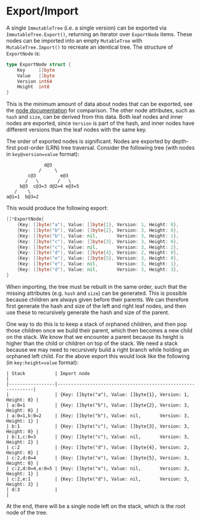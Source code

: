 # Export/Import

A single `ImmutableTree` (i.e. a single version) can be exported via `ImmutableTree.Export()`, returning an iterator over `ExportNode` items. These nodes can be imported into an empty `MutableTree` with `MutableTree.Import()` to recreate an identical tree. The structure of `ExportNode` is:

```go
type ExportNode struct {
	Key     []byte
	Value   []byte
	Version int64
	Height  int8
}
```

This is the minimum amount of data about nodes that can be exported, see the [node documentation](../node/node.md) for comparison. The other node attributes, such as `hash` and `size`, can be derived from this data. Both leaf nodes and inner nodes are exported, since `Version` is part of the hash, and inner nodes have different versions than the leaf nodes with the same key.

The order of exported nodes is significant. Nodes are exported by depth-first post-order (LRN) tree traversal. Consider the following tree (with nodes in `key@version=value` format):

```
              d@3
            /     \
        c@3         e@3
       /   \       /   \
     b@3  c@3=3 d@2=4 e@3=5
   /    \
a@1=1  b@3=2

```

This would produce the following export:

```go
[]*ExportNode{
    {Key: []byte("a"), Value: []byte{1}, Version: 1, Height: 0},
	{Key: []byte("b"), Value: []byte{2}, Version: 3, Height: 0},
	{Key: []byte("b"), Value: nil,       Version: 3, Height: 1},
	{Key: []byte("c"), Value: []byte{3}, Version: 3, Height: 0},
	{Key: []byte("c"), Value: nil,       Version: 3, Height: 2},
	{Key: []byte("d"), Value: []byte{4}, Version: 2, Height: 0},
	{Key: []byte("e"), Value: []byte{5}, Version: 3, Height: 0},
	{Key: []byte("e"), Value: nil,       Version: 3, Height: 1},
	{Key: []byte("d"), Value: nil,       Version: 3, Height: 3},
}
```

When importing, the tree must be rebuilt in the same order, such that the missing attributes (e.g. `hash` and `size`) can be generated. This is possible because children are always given before their parents. We can therefore first generate the hash and size of the left and right leaf nodes, and then use these to recursively generate the hash and size of the parent.

One way to do this is to keep a stack of orphaned children, and then pop those children once we build their parent, which then becomes a new child on the stack. We know that we encounter a parent because its height is higher than the child or children on top of the stack. We need a stack because we may need to recursively build a right branch while holding an orphaned left child. For the above export this would look like the following (in `key:height=value` format):

```
| Stack           | Import node                                                 |
|-----------------|-------------------------------------------------------------|
|                 | {Key: []byte("a"), Value: []byte{1}, Version: 1, Height: 0} |
| a:0=1           | {Key: []byte("b"), Value: []byte{2}, Version: 3, Height: 0} |
| a:0=1,b:0=2     | {Key: []byte("b"), Value: nil,       Version: 3, Height: 1} |
| b:1             | {Key: []byte("c"), Value: []byte{3}, Version: 3, Height: 0} |
| b:1,c:0=3       | {Key: []byte("c"), Value: nil,       Version: 3, Height: 2} |
| c:2             | {Key: []byte("d"), Value: []byte{4}, Version: 2, Height: 0} |
| c:2,d:0=4       | {Key: []byte("e"), Value: []byte{5}, Version: 3, Height: 0} |
| c:2,d:0=4,e:0=5 | {Key: []byte("e"), Value: nil,       Version: 3, Height: 1} |
| c:2,e:1         | {Key: []byte("d"), Value: nil,       Version: 3, Height: 3} |
| d:3             |                                                             |
```

At the end, there will be a single node left on the stack, which is the root node of the tree.